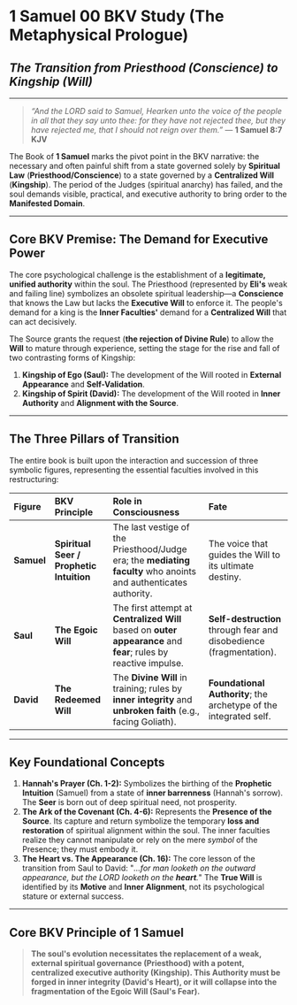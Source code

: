 # 1 Samuel 00 BKV Study (The Metaphysical Prologue)

## *The Transition from Priesthood (Conscience) to Kingship (Will)*

---

> _“And the LORD said to Samuel, Hearken unto the voice of the people in all that they say unto thee: for they have not rejected thee, but they have rejected me, that I should not reign over them.”_ — **1 Samuel 8:7 KJV**

The Book of **1 Samuel** marks the pivot point in the BKV narrative: the necessary and often painful shift from a state governed solely by **Spiritual Law** (**Priesthood/Conscience**) to a state governed by a **Centralized Will** (**Kingship**). The period of the Judges (spiritual anarchy) has failed, and the soul demands visible, practical, and executive authority to bring order to the **Manifested Domain**.

---

## Core BKV Premise: The Demand for Executive Power

The core psychological challenge is the establishment of a **legitimate, unified authority** within the soul. The Priesthood (represented by **Eli's** weak and failing line) symbolizes an obsolete spiritual leadership—a **Conscience** that knows the Law but lacks the **Executive Will** to enforce it. The people's demand for a king is the **Inner Faculties'** demand for a **Centralized Will** that can act decisively.

The Source grants the request (**the rejection of Divine Rule**) to allow the **Will** to mature through experience, setting the stage for the rise and fall of two contrasting forms of Kingship:

1.  **Kingship of Ego (Saul):** The development of the Will rooted in **External Appearance** and **Self-Validation**.
2.  **Kingship of Spirit (David):** The development of the Will rooted in **Inner Authority** and **Alignment with the Source**.

---

## **The Three Pillars of Transition**

The entire book is built upon the interaction and succession of three symbolic figures, representing the essential faculties involved in this restructuring:

| Figure | BKV Principle | Role in Consciousness | Fate |
| :--- | :--- | :--- | :--- |
| **Samuel** | **Spiritual Seer / Prophetic Intuition** | The last vestige of the Priesthood/Judge era; the **mediating faculty** who anoints and authenticates authority. | The voice that guides the Will to its ultimate destiny. |
| **Saul** | **The Egoic Will** | The first attempt at **Centralized Will** based on **outer appearance** and **fear**; rules by reactive impulse. | **Self-destruction** through fear and disobedience (fragmentation). |
| **David** | **The Redeemed Will** | The **Divine Will** in training; rules by **inner integrity** and **unbroken faith** (e.g., facing Goliath). | **Foundational Authority**; the archetype of the integrated self. |

---

## **Key Foundational Concepts**

1.  **Hannah's Prayer (Ch. 1-2):** Symbolizes the birthing of the **Prophetic Intuition** (Samuel) from a state of **inner barrenness** (Hannah's sorrow). The **Seer** is born out of deep spiritual need, not prosperity.
2.  **The Ark of the Covenant (Ch. 4-6):** Represents the **Presence of the Source**. Its capture and return symbolize the temporary **loss and restoration** of spiritual alignment within the soul. The inner faculties realize they cannot manipulate or rely on the mere *symbol* of the Presence; they must embody it.
3.  **The Heart vs. The Appearance (Ch. 16):** The core lesson of the transition from Saul to David: "_...for man looketh on the outward appearance, but the LORD looketh on the **heart**._" The **True Will** is identified by its **Motive** and **Inner Alignment**, not its psychological stature or external success.

---

## **Core BKV Principle of 1 Samuel**

> **The soul's evolution necessitates the replacement of a weak, external spiritual governance (Priesthood) with a potent, centralized executive authority (Kingship). This Authority must be forged in inner integrity (David's Heart), or it will collapse into the fragmentation of the Egoic Will (Saul's Fear).**




